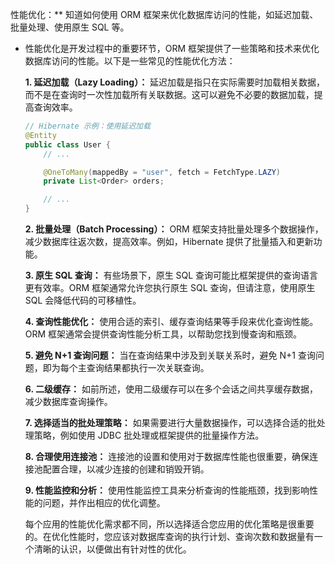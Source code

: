 性能优化：** 知道如何使用 ORM 框架来优化数据库访问的性能，如延迟加载、批量处理、使用原生 SQL 等。

- 性能优化是开发过程中的重要环节，ORM 框架提供了一些策略和技术来优化数据库访问的性能。以下是一些常见的性能优化方法：

  **1. 延迟加载（Lazy Loading）：**
  延迟加载是指只在实际需要时加载相关数据，而不是在查询时一次性加载所有关联数据。这可以避免不必要的数据加载，提高查询效率。

  ```java
  // Hibernate 示例：使用延迟加载
  @Entity
  public class User {
      // ...
  
      @OneToMany(mappedBy = "user", fetch = FetchType.LAZY)
      private List<Order> orders;
  
      // ...
  }
  ```

  **2. 批量处理（Batch Processing）：**
  ORM 框架支持批量处理多个数据操作，减少数据库往返次数，提高效率。例如，Hibernate 提供了批量插入和更新功能。

  **3. 原生 SQL 查询：**
  有些场景下，原生 SQL 查询可能比框架提供的查询语言更有效率。ORM 框架通常允许您执行原生 SQL 查询，但请注意，使用原生 SQL 会降低代码的可移植性。

  **4. 查询性能优化：**
  使用合适的索引、缓存查询结果等手段来优化查询性能。ORM 框架通常会提供查询性能分析工具，以帮助您找到慢查询和瓶颈。

  **5. 避免 N+1 查询问题：**
  当在查询结果中涉及到关联关系时，避免 N+1 查询问题，即为每个主查询结果都执行一次关联查询。

  **6. 二级缓存：**
  如前所述，使用二级缓存可以在多个会话之间共享缓存数据，减少数据库查询操作。

  **7. 选择适当的批处理策略：**
  如果需要进行大量数据操作，可以选择合适的批处理策略，例如使用 JDBC 批处理或框架提供的批量操作方法。

  **8. 合理使用连接池：**
  连接池的设置和使用对于数据库性能也很重要，确保连接池配置合理，以减少连接的创建和销毁开销。

  **9. 性能监控和分析：**
  使用性能监控工具来分析查询的性能瓶颈，找到影响性能的问题，并作出相应的优化调整。

  每个应用的性能优化需求都不同，所以选择适合您应用的优化策略是很重要的。在优化性能时，您应该对数据库查询的执行计划、查询次数和数据量有一个清晰的认识，以便做出有针对性的优化。